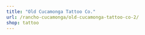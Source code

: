 ```yaml
---
title: "Old Cucamonga Tattoo Co."
url: /rancho-cucamonga/old-cucamonga-tattoo-co-2/
shop: tattoo
---
```

